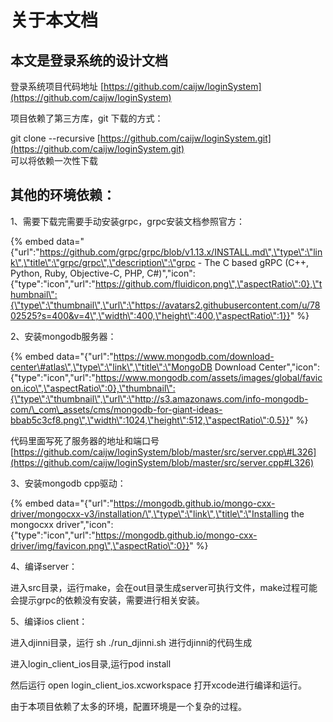 # 关于本文档

## 本文是登录系统的设计文档

登录系统项目代码地址    [https://github.com/caijw/loginSystem](https://github.com/caijw/loginSystem)

项目依赖了第三方库，git 下载的方式：

git clone --recursive [https://github.com/caijw/loginSystem.git](https://github.com/caijw/loginSystem.git)  
可以将依赖一次性下载

## 其他的环境依赖：

1、需要下载完需要手动安装grpc，grpc安装文档参照官方：

{% embed data="{\"url\":\"https://github.com/grpc/grpc/blob/v1.13.x/INSTALL.md\",\"type\":\"link\",\"title\":\"grpc/grpc\",\"description\":\"grpc - The C based gRPC \(C++, Python, Ruby, Objective-C, PHP, C\#\)\",\"icon\":{\"type\":\"icon\",\"url\":\"https://github.com/fluidicon.png\",\"aspectRatio\":0},\"thumbnail\":{\"type\":\"thumbnail\",\"url\":\"https://avatars2.githubusercontent.com/u/7802525?s=400&v=4\",\"width\":400,\"height\":400,\"aspectRatio\":1}}" %}

2、安装mongodb服务器：

{% embed data="{\"url\":\"https://www.mongodb.com/download-center\#atlas\",\"type\":\"link\",\"title\":\"MongoDB Download Center\",\"icon\":{\"type\":\"icon\",\"url\":\"https://www.mongodb.com/assets/images/global/favicon.ico\",\"aspectRatio\":0},\"thumbnail\":{\"type\":\"thumbnail\",\"url\":\"http://s3.amazonaws.com/info-mongodb-com/\_com\_assets/cms/mongodb-for-giant-ideas-bbab5c3cf8.png\",\"width\":1024,\"height\":512,\"aspectRatio\":0.5}}" %}

代码里面写死了服务器的地址和端口号 [https://github.com/caijw/loginSystem/blob/master/src/server.cpp\#L326](https://github.com/caijw/loginSystem/blob/master/src/server.cpp#L326)

3、安装mongodb cpp驱动：

{% embed data="{\"url\":\"https://mongodb.github.io/mongo-cxx-driver/mongocxx-v3/installation/\",\"type\":\"link\",\"title\":\"Installing the mongocxx driver\",\"icon\":{\"type\":\"icon\",\"url\":\"https://mongodb.github.io/mongo-cxx-driver/img/favicon.png\",\"aspectRatio\":0}}" %}

4、编译server：

进入src目录，运行make，会在out目录生成server可执行文件，make过程可能会提示grpc的依赖没有安装，需要进行相关安装。

5、编译ios client：

进入djinni目录，运行 sh ./run\_djinni.sh  进行djinni的代码生成

进入login\_client\_ios目录,运行pod install

然后运行 open login\_client\_ios.xcworkspace 打开xcode进行编译和运行。



由于本项目依赖了太多的环境，配置环境是一个复杂的过程。



